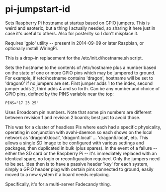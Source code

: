 pi-jumpstart-id
===============

Sets Raspberry Pi hostname at startup based on GPIO jumpers. This is weird and esoteric, but a thing I actually needed, so sharing it here just in case it's useful to others. Also for posterity so I don't misplace it.

Requires 'gpio' utility -- present in 2014-09-09 or later Raspbian, or optionally install WiringPi.

This is a drop-in replacement for the /etc/init.d/hostname.sh script.

Sets the hostname to the contents of /etc/hostname plus a number based on the state of one or more GPIO pins which may be jumpered to ground. For example, if /etc/hostname contains 'dragon', hostname will be set to 'dragon0' if no jumpers are set. First jumper adds 1 to the index, second jumper adds 2, third adds 4 and so forth. Can be any number and choice of GPIO pins, defined by the PINS variable near the top:

```
PINS="17 23 25"
```

Uses Broadcom pin numbers. Note that some pin numbers are different between revision 1 and revision 2 boards; best just to avoid those.

This was for a cluster of headless Pis where each had a specific physicality, operating in conjunction with avahi-daemon so each shows on the local network as 'dragon0.local', 'dragon1.local' ... 'dragon5.local', etc. This allows a single SD image to be configured with various settings and packages, then duplicated in bulk (plus spares). In the event of a failure -- either the SD card or the Raspberry Pi -- it's immediately replaced with an identical spare, no login or reconfiguration required. Only the jumpers need to be set. Idea then is to have a passive header 'key' for each system, simply a GPIO header plug with certain pins connected to ground, easily moved to a new system if a board needs replacing.

Specifically, it's for a multi-server Fadecandy thing.
